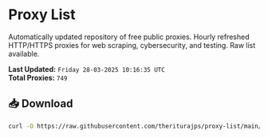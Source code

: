 # Proxy List

Automatically updated repository of free public proxies. Hourly refreshed HTTP/HTTPS proxies for web scraping, cybersecurity, and testing. Raw list available.

**Last Updated:** `Friday 28-03-2025 10:16:35 UTC`  
**Total Proxies:** `749`

## 📥 Download
```bash
curl -O https://raw.githubusercontent.com/theriturajps/proxy-list/main/proxies.txt

